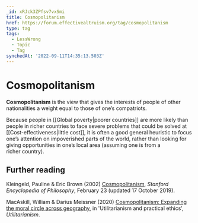```yaml
---
_id: xRJck3ZPfsv7vxSmi
title: Cosmopolitanism
href: https://forum.effectivealtruism.org/tag/cosmopolitanism
type: tag
tags:
  - LessWrong
  - Topic
  - Tag
synchedAt: '2022-09-11T14:35:13.503Z'
---
```

# Cosmopolitanism

**Cosmopolitanism** is the view that gives the interests of people of other nationalities a weight equal to those of one’s compatriots.

Because people in [[Global poverty|poorer countries]] are more likely than people in richer countries to face severe problems that could be solved at [[Cost-effectiveness|little cost]], it is often a good general heuristic to focus one’s attention on impoverished parts of the world, rather than looking for giving opportunities in one’s local area (assuming one is from a richer country).

Further reading
---------------

Kleingeld, Pauline & Eric Brown (2002) [Cosmopolitanism](https://plato.stanford.edu/entries/cosmopolitanism/), *Stanford Encyclopedia of Philosophy*, February 23 (updated 17 October 2019).

MacAskill, William & Darius Meissner (2020) [Cosmopolitanism: Expanding the moral circle across geography](https://www.utilitarianism.net/utilitarianism-and-practical-ethics#cosmopolitanism), in 'Utilitarianism and practical ethics', *Utilitarianism*.